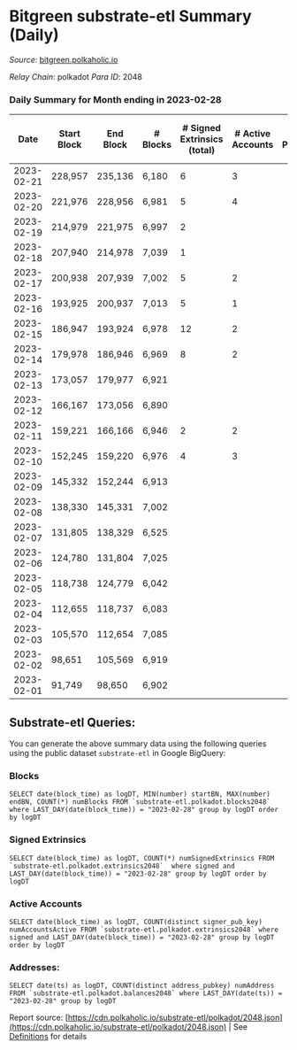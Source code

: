 # Bitgreen substrate-etl Summary (Daily)

_Source_: [bitgreen.polkaholic.io](https://bitgreen.polkaholic.io)

*Relay Chain*: polkadot
*Para ID*: 2048



### Daily Summary for Month ending in 2023-02-28


| Date | Start Block | End Block | # Blocks | # Signed Extrinsics (total) | # Active Accounts | # Passive | # New | # Addresses with Balances | # Events | # Transfers | # XCM Transfers In | # XCM Transfers Out |
| ---- | ----------- | --------- | -------- | --------------------------- | ----------------- | --------- | ----- | ------------------------- | -------- | ----------- | ------------------ | ------------------- |
| 2023-02-21 | 228,957 | 235,136 | 6,180  | 6 | 3 |  |  |  | 39,500 | 3  |   |   |
| 2023-02-20 | 221,976 | 228,956 | 6,981  | 5 | 4 |  |  | 232 | 44,378 | 3  |   |   |
| 2023-02-19 | 214,979 | 221,975 | 6,997  | 2 |  |  |  | 229 | 45,050 | 3  |   |   |
| 2023-02-18 | 207,940 | 214,978 | 7,039  | 1 |  |  |  | 226 | 45,660 | 1  |   |   |
| 2023-02-17 | 200,938 | 207,939 | 7,002  | 5 | 2 |  |  | 225 | 47,342 | 1  |   |   |
| 2023-02-16 | 193,925 | 200,937 | 7,013  | 5 | 1 |  |  | 224 | 47,444 | 5  |   |   |
| 2023-02-15 | 186,947 | 193,924 | 6,978  | 12 | 2 |  |  | 219 | 49,507 | 11  |   |   |
| 2023-02-14 | 179,978 | 186,946 | 6,969  | 8 | 2 |  |  | 208 | 49,921 | 8  |   |   |
| 2023-02-13 | 173,057 | 179,977 | 6,921  |  |  |  |  | 200 | 49,437 |   |   |   |
| 2023-02-12 | 166,167 | 173,056 | 6,890  |  |  |  |  | 200 | 49,154 |   |   |   |
| 2023-02-11 | 159,221 | 166,166 | 6,946  | 2 | 2 |  |  | 200 | 49,628 | 3  |   |   |
| 2023-02-10 | 152,245 | 159,220 | 6,976  | 4 | 3 |  |  | 197 | 50,110 | 6  |   |   |
| 2023-02-09 | 145,332 | 152,244 | 6,913  |  |  |  |  | 192 | 49,300 |   |   |   |
| 2023-02-08 | 138,330 | 145,331 | 7,002  |  |  |  |  | 192 |  |   |   |   |
| 2023-02-07 | 131,805 | 138,329 | 6,525  |  |  |  |  | 188 |  |   |   |   |
| 2023-02-06 | 124,780 | 131,804 | 7,025  |  |  |  |  | 188 |  |   |   |   |
| 2023-02-05 | 118,738 | 124,779 | 6,042  |  |  |  |  | 187 |  |   |   |   |
| 2023-02-04 | 112,655 | 118,737 | 6,083  |  |  |  |  | 186 |  |   |   |   |
| 2023-02-03 | 105,570 | 112,654 | 7,085  |  |  |  |  | 186 |  |   |   |   |
| 2023-02-02 | 98,651 | 105,569 | 6,919  |  |  |  |  | 180 |  |   |   |   |
| 2023-02-01 | 91,749 | 98,650 | 6,902  |  |  |  |  | 179 |  |   |   |   |

## Substrate-etl Queries:
You can generate the above summary data using the following queries using the public dataset `substrate-etl` in Google BigQuery:


### Blocks
```
SELECT date(block_time) as logDT, MIN(number) startBN, MAX(number) endBN, COUNT(*) numBlocks FROM `substrate-etl.polkadot.blocks2048`  where LAST_DAY(date(block_time)) = "2023-02-28" group by logDT order by logDT
```


### Signed Extrinsics
```
SELECT date(block_time) as logDT, COUNT(*) numSignedExtrinsics FROM `substrate-etl.polkadot.extrinsics2048`  where signed and LAST_DAY(date(block_time)) = "2023-02-28" group by logDT order by logDT
```


### Active Accounts
```
SELECT date(block_time) as logDT, COUNT(distinct signer_pub_key) numAccountsActive FROM `substrate-etl.polkadot.extrinsics2048` where signed and LAST_DAY(date(block_time)) = "2023-02-28" group by logDT order by logDT
```


### Addresses:
```
SELECT date(ts) as logDT, COUNT(distinct address_pubkey) numAddress FROM `substrate-etl.polkadot.balances2048` where LAST_DAY(date(ts)) = "2023-02-28" group by logDT
```



Report source: [https://cdn.polkaholic.io/substrate-etl/polkadot/2048.json](https://cdn.polkaholic.io/substrate-etl/polkadot/2048.json) | See [Definitions](/DEFINITIONS.md) for details
